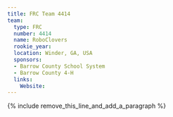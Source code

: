 ```yaml
---
title: FRC Team 4414
team:
  type: FRC
  number: 4414
  name: RoboClovers
  rookie_year:
  location: Winder, GA, USA
  sponsors:
  - Barrow County School System
  - Barrow County 4-H
  links:
    Website:
---
```


{% include remove_this_line_and_add_a_paragraph %}